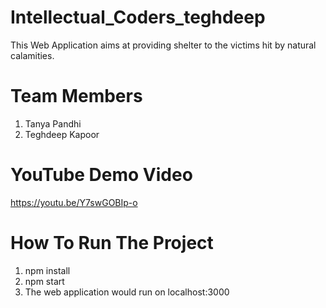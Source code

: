 # Intellectual_Coders_teghdeep
This Web Application aims at providing shelter to the victims hit by natural calamities.

# Team Members
1. Tanya Pandhi
2. Teghdeep Kapoor

# YouTube Demo Video
https://youtu.be/Y7swGOBIp-o

# How To Run The Project
1. npm install
2. npm start 
3. The web application would run on localhost:3000
